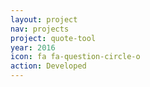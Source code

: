 ```yaml
---
layout: project
nav: projects
project: quote-tool
year: 2016
icon: fa fa-question-circle-o
action: Developed
---
```

